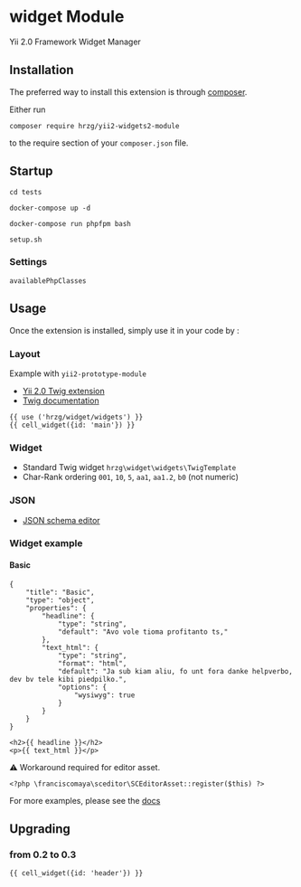 widget Module
===============

Yii 2.0 Framework Widget Manager

Installation
------------

The preferred way to install this extension is through [composer](http://getcomposer.org/download/).

Either run

```
composer require hrzg/yii2-widgets2-module
```

to the require section of your `composer.json` file.


Startup
-------

```
cd tests

docker-compose up -d

docker-compose run phpfpm bash

setup.sh
```


### Settings

`availablePhpClasses`


Usage
-----

Once the extension is installed, simply use it in your code by  :

### Layout

Example with `yii2-prototype-module`

- [Yii 2.0 Twig extension](https://github.com/yiisoft/yii2-twig/tree/master/docs/guide)
- [Twig documentation](http://twig.sensiolabs.org/documentation)

```
{{ use ('hrzg/widget/widgets') }}
{{ cell_widget({id: 'main'}) }}
```

### Widget

- Standard Twig widget `hrzg\widget\widgets\TwigTemplate`
- Char-Rank ordering `001`, `10`, `5`, `aa1`, `aa1.2`, `b0` (not numeric) 

### JSON

- [JSON schema editor](https://github.com/jdorn/json-editor)


### Widget example

#### Basic

```
{
    "title": "Basic",
    "type": "object",
    "properties": {
        "headline": {
            "type": "string",
            "default": "Avo vole tioma profitanto ts,"
        },
        "text_html": {
            "type": "string",
            "format": "html",
            "default": "Ja sub kiam aliu, fo unt fora danke helpverbo, dev bv tele kibi piedpilko.",
            "options": {
                "wysiwyg": true
            }
        }
    }
}
```

```
<h2>{{ headline }}</h2>
<p>{{ text_html }}</p>
```

:warning: Workaround required for editor asset.

```
<?php \franciscomaya\sceditor\SCEditorAsset::register($this) ?>
```

For more examples, please see the [docs](./docs)


Upgrading
---------

### from 0.2 to 0.3

    {{ cell_widget({id: 'header'}) }}